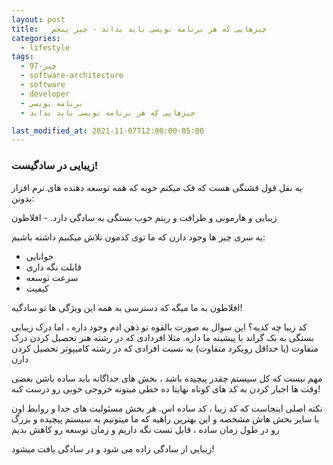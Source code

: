 ```yaml
---
layout: post
title:   چیزهایی که هر برنامه نویسی باید بداند - چیز پنجم
categories:
  - lifestyle
tags:
  - 97-چیز
  - software-architecture
  - software
  - developer
  - برنامه نویسی
  - چیزهایی که هر برنامه نویسی باید بداند

last_modified_at: 2021-11-07T12:00:00-05:00
---
```

### زیبایی در سادگیست!

یه نقل قول قشنگی هست که فک میکنم خوبه که همه توسعه دهنده های نرم افزار بدونن:

زیبایی و هارمونی و ظرافت و ریتم خوب بستگی به سادگی دارد. - افلاطون

یه سری چیز ها وجود دارن که ما توی کدمون تلاش میکنیم داشته باشیم:

- خوانایی
- قابلت نگه داری
- سرعت توسعه
- کیفیت

افلاطون به ما میگه که  دسترسی به همه این ویژگی ها تو سادگیه!

کد زیبا چه کدیه؟
این سوال به صورت بالقوه تو ذهن ادم وجود داره ، اما درک زیبایی بستگی به بک گراند یا پیشینه ما داره.
مثلا افردادی که در رشته هنر تحصیل کردن درک متفاوت (یا حداقل رویکرد متفاوت) به نسبت افرادی که در رشته کامیپوتر تحصیل کردن دارن

 مهم نیست که کل سیستم چقدر پیچیده باشد ، بخش های جداگانه باید ساده باشن 
 بعضی وقت ها اجبار کردن به کد های کوتاه نهایتا ده خطی میتونه خروجی خوبی رو درست کنه!

 نکته اصلی اینجاست که کد زیبا ، کد ساده اس.
 هر بخش مسئولیت های جدا و روابط اون با سایر بخش هاش مشخصه
 و این بهترین راهیه که ما میتونیم یه سیستم پیچیده و بزرگ  رو در طول زمان ساده ، قابل تست نگه داریم
 و زمان توسعه رو کاهش بدیم


 زیبایی از سادگی زاده می شود و در سادگی یافت میشود!